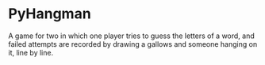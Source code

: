 # PyHangman
A game for two in which one player tries to guess the letters of a word, and failed attempts are recorded by drawing a gallows and someone hanging on it, line by line.
